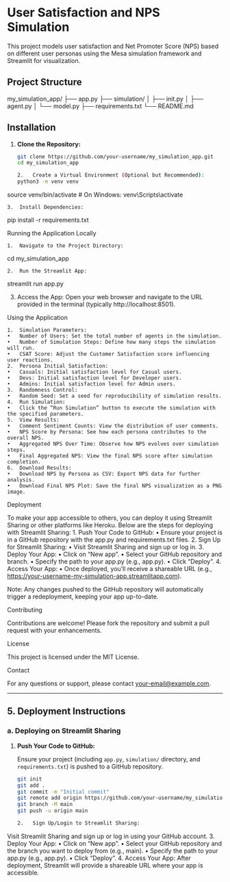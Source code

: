 # User Satisfaction and NPS Simulation

This project models user satisfaction and Net Promoter Score (NPS) based on different user personas using the Mesa simulation framework and Streamlit for visualization.

## **Project Structure**

my_simulation_app/
├── app.py
├── simulation/
│   ├── init.py
│   ├── agent.py
│   └── model.py
├── requirements.txt
└── README.md

## **Installation**

1. **Clone the Repository:**

   ```bash
   git clone https://github.com/your-username/my_simulation_app.git
   cd my_simulation_app

   2.	Create a Virtual Environment (Optional but Recommended):
   python3 -m venv venv
source venv/bin/activate  # On Windows: venv\Scripts\activate


	3.	Install Dependencies:
pip install -r requirements.txt

Running the Application Locally

	1.	Navigate to the Project Directory:
   cd my_simulation_app

	2.	Run the Streamlit App:
   streamlit run app.py

   3.	Access the App:
Open your web browser and navigate to the URL provided in the terminal (typically http://localhost:8501).

Using the Application

	1.	Simulation Parameters:
	•	Number of Users: Set the total number of agents in the simulation.
	•	Number of Simulation Steps: Define how many steps the simulation will run.
	•	CSAT Score: Adjust the Customer Satisfaction score influencing user reactions.
	2.	Persona Initial Satisfaction:
	•	Casuals: Initial satisfaction level for Casual users.
	•	Devs: Initial satisfaction level for Developer users.
	•	Admins: Initial satisfaction level for Admin users.
	3.	Randomness Control:
	•	Random Seed: Set a seed for reproducibility of simulation results.
	4.	Run Simulation:
	•	Click the “Run Simulation” button to execute the simulation with the specified parameters.
	5.	View Results:
	•	Comment Sentiment Counts: View the distribution of user comments.
	•	NPS Score by Persona: See how each persona contributes to the overall NPS.
	•	Aggregated NPS Over Time: Observe how NPS evolves over simulation steps.
	•	Final Aggregated NPS: View the final NPS score after simulation completion.
	6.	Download Results:
	•	Download NPS by Persona as CSV: Export NPS data for further analysis.
	•	Download Final NPS Plot: Save the final NPS visualization as a PNG image.

Deployment

To make your app accessible to others, you can deploy it using Streamlit Sharing or other platforms like Heroku. Below are the steps for deploying with Streamlit Sharing:
	1.	Push Your Code to GitHub:
	•	Ensure your project is in a GitHub repository with the app.py and requirements.txt files.
	2.	Sign Up for Streamlit Sharing:
	•	Visit Streamlit Sharing and sign up or log in.
	3.	Deploy Your App:
	•	Click on “New app”.
	•	Select your GitHub repository and branch.
	•	Specify the path to your app.py (e.g., app.py).
	•	Click “Deploy”.
	4.	Access Your App:
	•	Once deployed, you’ll receive a shareable URL (e.g., https://your-username-my-simulation-app.streamlitapp.com).

Note: Any changes pushed to the GitHub repository will automatically trigger a redeployment, keeping your app up-to-date.

Contributing

Contributions are welcome! Please fork the repository and submit a pull request with your enhancements.

License

This project is licensed under the MIT License.

Contact

For any questions or support, please contact your-email@example.com.

---

## **5. Deployment Instructions**

### **a. Deploying on Streamlit Sharing**

1. **Push Your Code to GitHub:**

   Ensure your project (including `app.py`, `simulation/` directory, and `requirements.txt`) is pushed to a GitHub repository.

   ```bash
   git init
   git add .
   git commit -m "Initial commit"
   git remote add origin https://github.com/your-username/my_simulation_app.git
   git branch -M main
   git push -u origin main

   2.	Sign Up/Login to Streamlit Sharing:
Visit Streamlit Sharing and sign up or log in using your GitHub account.
	3.	Deploy Your App:
	•	Click on “New app”.
	•	Select your GitHub repository and the branch you want to deploy from (e.g., main).
	•	Specify the path to your app.py (e.g., app.py).
	•	Click “Deploy”.
	4.	Access Your App:
After deployment, Streamlit will provide a shareable URL where your app is accessible.